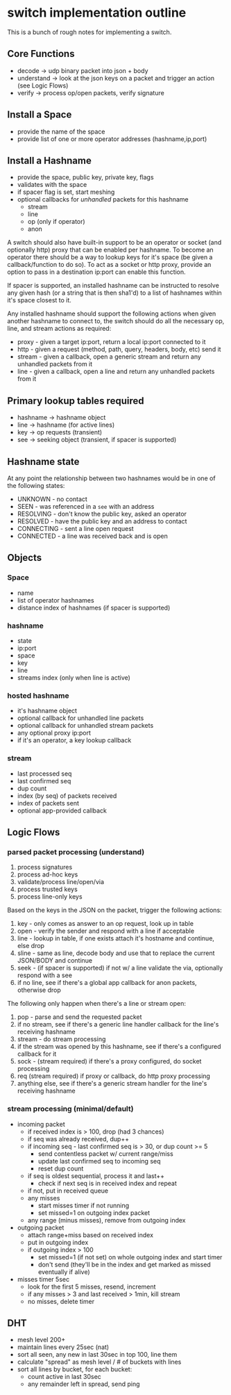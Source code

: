 switch implementation outline
=============================

This is a bunch of rough notes for implementing a switch.

## Core Functions

* decode -> udp binary packet into json + body
* understand -> look at the json keys on a packet and trigger an action (see Logic Flows)
* verify -> process op/open packets, verify signature

## Install a Space

* provide the name of the space
* provide list of one or more operator addresses (hashname,ip,port)

## Install a Hashname

* provide the space, public key, private key, flags
* validates with the space
* if spacer flag is set, start meshing
* optional callbacks for *unhandled* packets for this hashname
	* stream
	* line
	* op (only if operator)
	* anon

A switch should also have built-in support to be an operator or socket (and optionally http) proxy that can be enabled per hashname. To become an operator there should be a way to lookup keys for it's space (be given a callback/function to do so). To act as a socket or http proxy, provide an option to pass in a destination ip:port can enable this function.

If spacer is supported, an installed hashname can be instructed to resolve any given hash (or a string that is then sha1'd) to a list of hashnames within it's space closest to it.

Any installed hashname should support the following actions when given another hashname to connect to, the switch should do all the necessary op, line, and stream actions as required:

* proxy - given a target ip:port, return a local ip:port connected to it
* http - given a request (method, path, query, headers, body, etc) send it
* stream - given a callback, open a generic stream and return any unhandled packets from it
* line - given a callback, open a line and return any unhandled packets from it

## Primary lookup tables required

* hashname -> hashname object
* line -> hashname (for active lines)
* key -> op requests (transient)
* see -> seeking object (transient, if spacer is supported)

## Hashname state

At any point the relationship between two hashnames would be in one of the following states:

* UNKNOWN - no contact
* SEEN - was referenced in a `see` with an address
* RESOLVING - don't know the public key, asked an operator
* RESOLVED - have the public key and an address to contact
* CONNECTING - sent a line open request
* CONNECTED - a line was received back and is open

## Objects

### Space

* name
* list of operator hashnames
* distance index of hashnames (if spacer is supported)

### hashname

* state
* ip:port
* space
* key
* line
* streams index (only when line is active)

### hosted hashname

* it's hashname object
* optional callback for unhandled line packets
* optional callback for unhandled stream packets
* any optional proxy ip:port
* if it's an operator, a key lookup callback

### stream

* last processed seq
* last confirmed seq
* dup count
* index (by seq) of packets received
* index of packets sent
* optional app-provided callback

## Logic Flows

### parsed packet processing (understand)

1. process signatures
2. process ad-hoc keys
3. validate/process line/open/via
4. process trusted keys
5. process line-only keys

Based on the keys in the JSON on the packet, trigger the following actions:

1. key - only comes as answer to an op request, look up in table
2. open - verify the sender and respond with a line if acceptable
3. line - lookup in table, if one exists attach it's hostname and continue, else drop
4. sline - same as line, decode body and use that to replace the current JSON/BODY and continue
5. seek - (if spacer is supported) if not w/ a line validate the via, optionally respond with a see
6. if no line, see if there's a global app callback for anon packets, otherwise drop

The following only happen when there's a line or stream open:

1. pop - parse and send the requested packet
2. if no stream, see if there's a generic line handler callback for the line's receiving hashname
3. stream - do stream processing
4. if the stream was opened by this hashname, see if there's a configured callback for it
3. sock - (stream required) if there's a proxy configured, do socket processing
4. req (stream required) if proxy or callback, do http proxy processing
5. anything else, see if there's a generic stream handler for the line's receiving hashname

### stream processing (minimal/default)

* incoming packet
	* if received index is > 100, drop (had 3 chances)
	* if seq was already received, dup++
	* if incoming seq - last confirmed seq is > 30, or dup count >= 5
		* send contentless packet w/ current range/miss
		* update last confirmed seq to incoming seq
		* reset dup count
	* if seq is oldest sequential, process it and last++
		* check if next seq is in received index and repeat
	* if not, put in received queue
	* any misses
		* start misses timer if not running
		* set missed=1 on outgoing index packet
	* any range (minus misses), remove from outgoing index
* outgoing packet
	* attach range+miss based on received index
	* put in outgoing index
	* if outgoing index > 100
		* set missed=1 (if not set) on whole outgoing index and start timer
		* don't send (they'll be in the index and get marked as missed eventually if alive)
* misses timer 5sec
	* look for the first 5 misses, resend, increment
	* if any misses > 3 and last received > 1min, kill stream
	* no misses, delete timer

## DHT

* mesh level 200+
* maintain lines every 25sec (nat)
* sort all seen, any new in last 30sec in top 100, line them
* calculate "spread" as mesh level / # of buckets with lines
* sort all lines by bucket, for each bucket:
	* count active in last 30sec
	* any remainder left in spread, send ping
